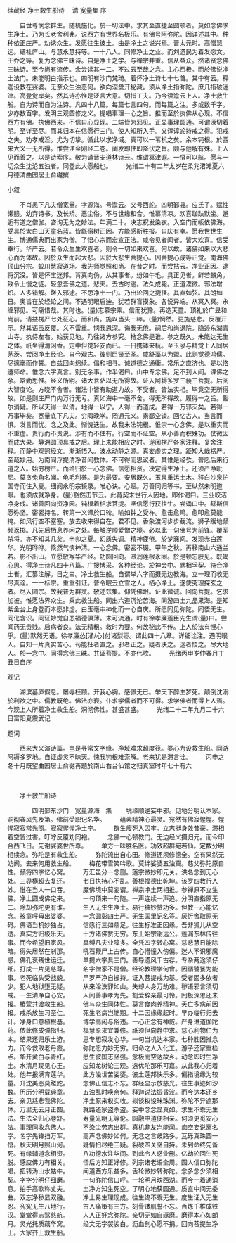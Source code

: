 续藏经   净土救生船诗
　清 宽量集
 序

　　自世尊悯念群生。随机施化。於一切法中。求其至直捷至圆顿者。莫如念佛求生净土。乃为长老舍利弗。说西方有世界名极乐。有佛号阿弥陀。因详述其中。种种依正庄严。劝诱众生。发愿往生彼土。由是净土之说兴焉。晋太元时。高僧慧远。结社庐山。与慧永慧持等。一十八人。同修净土之业。而刘遗民为着发愿文。王乔之等。复为念佛三昧诗。自是净土之学。与禅宗并重。信从益众。然诸贤念佛三昧诗。至今尚有流传。余尝读其一二。不过云至哉之念。主心西极。而於佛说净土法门。未能明白指示也。四明有沙门梵琦。着怀净土诗七十七首。其中有云。释迦设教在娑婆。无奈众生浊恶何。欲向涅盘开秘藏。须从净土指弥陀。庶几指破迷津。高登觉岸矣。然其诗亦惟是泛言大意。切指工夫。乃今读澹云上人。净土救生船。自为诗而自为注诗。凡四十八篇。每篇七言四句。而每篇之注。多或数千字。少亦数百字。发明三观圆修之义。提唱事理一心之旨。推而至於执佛从心现。不信西方有佛。执佛西来。不信自心显现。二端皆为邪见。正显事理圆通。可谓深切着明。至详至尽。而其归本在信愿行三门。使人知所入手。又谆谆於持戒之得。犯戒之失。劝孝戒淫。尤为切挚。循此以求净域。真可以一苇杭之矣。余本钝根。於西来大义一无所得。惟尝注金刚经二卷。阐发即住即降伏之旨。颇与他解有殊。上人见而善之。以是诗索序。敬为诵晋支道林诗云。维谓冥津遐。一悟可以航。愿与一切众生沈沦五浊者。同登此大愿船也。
　　光绪二十有二年太岁在柔兆涒滩夏六月德清曲园居士俞樾撰

 小叙

　　不肖愚下凡夫僧宽量。字源海。号澹云。又号西舵。四明鄞县。应氏子。赋性懒戆。幼弃诗书。及长矫。恶尘俗。不与世缘和合。惟慕清凉。欢喜跏趺默坐。邂逅有道之僧伽。咨询无为之妙法。年满二十。决志祝发染衣。入空门而皈依佛海。受具於太白山天童名蓝。皆繇宿树正因。方能感斯胜报。自庆有幸。愿我世世生生。博通儒典而出家为僧。了悟心宗而宏宣正法。咸令见者闻者。皆大欢喜。信受奉行。华严云。若令众生生欢喜者。则令一切如来欢喜。何以故。诸佛如来以大悲心而为体故。因於众生而起大悲。因於大悲生菩提心。因菩提心成等正觉。南海佛顶山分宗。蛟川慧寂道场。我先师觉照和尚。在昔之时。而尝拈云。净业正因。逮将沉没。皆是怀宝迷邦。背真向伪。从其事者。纷如牛毛。具正见者。鲜若麟角。致令上慢之徒。轻忽吾佛之道。悲夫。去古时遥。法久成毙。正道湮微。邪法增炽。人多错解。蹉入邪途。不思净土一门。乃出轮回之捷径。其直如弦。其朗如日。奥旨在於经论之间。不遇明眼启迪。犹若群盲摸象。各说异端。从冥入冥。永缠邪见。可痛惜哉。其时也。(量)志慕宗乘。信而犹豫。再造天童。顶礼於广昱和尚前。请益楞严七处征心。而和尚。施以当头一棒。(量)惘然。更施慈悲。反覆开示。然其语虽反覆。义不雷重。悯我恩深。诲我无倦。嗣后和尚退院。隐迹东湖青山寺。执侍左右。始获见地。乃往诸方参究。拈念佛是谁。参之既久。未能达无生之体。祇坐得清闲香。定中但觉轻安而已。一日携钵来杭。至玉泉与精觉上人同居茅茨。尝阅净土经论。自今观古。彼则巨贤至圣。咸舒藻以为盟。此则觉德鸿儒。尽摛毫而作誓。自兹回向绵续。倡和相寻。诚道德之通衢。常乐之直济也。是以恪遵师命。惟念六字真言。别无余事。作半偈曰。山中专念佛。足不到人间。课佛之余。常勤思惟。经义所明。诸大菩萨以无所得故。证入阿耨多罗三藐三菩提。后阅大智度论。方晓不舍者。诸法中皆有助道力故。不受者。皆法实相。毕竟空无所得故。如是则庄严门内万行无亏。真如海中一毫不舍。得无所得故。履得一之旨。豁尔消疑。所以天得一以清。地得一以宁。人得一而道成。若得一万邪灭矣。若得一万事毕矣。宽量底下凡夫。穷陬晚学。罔通元义。素鄙空谈。回忆古人。当言而惧。发言而忧。念之及此。惭愧迭生。故我末法钝根。惟崇一心念佛。是以重实而不重虚。贵行而不贵说。涉有而不住有。行空而不证空。从小善而积殊功。仗微因而成大果。静溯圆顶具戒之后。理上未能相应之时。遂阅楞严各家注释。复舍注释。而静中观照经文。渐渐悟入。波水动静之源。真妄虚实之理。距知大哉楞严。至哉妙用。为南阎浮提清净音闻教体。不可得而思议者。其惟是经欤。普愿后来行道之人。始穷楞严。而终归於一心念佛。信愿相资。决定得生净土。还须严净毗尼。莫贪兔角名闻。龟毛利养。是为最要。安居既久。玉泉重运土木。移白沙泉护国寺而住入夏。细阅永明宗镜录。唯心诀。心赋。万善同归等书。至纵然未明道眼。也须成就净身。(量)豁然击节云。此竟契末世行人因地。即作偈曰。三业皎洁净身成。诸善回向资净因。钝根着相求菩提。坚信愿行获往生。尝诵口中。繇斯信愿弥坚。密密持名。转第一义谛於口轮。喻如钟之受杵。愈击愈鸣。愈叩愈莫能掩。如风行空不窒塞。放去收来得自在。君不见。香象渡河步步截流。狮子踞地频频返掷。凡先后栖息养闲之处。每触逆顺爱憎之境。必以此一句佛号为前锋。覆军杀将。亦不知其几矣。辛卯之夏。幻质失调。精神疲倦。於梦寐间。发现赤白莲华。光明晔晔。倐然气慡神清。一心念佛。密密不辍。甲午之秋。再移南山六通兰若。影不出山。立愿敬写华严经。功圆回向。滋润莲根永固。於是顿忘肤见。既竭心思。得净土诗凡四十八篇。广搜博采。各种经论。於神会中。默相孚契。符合净土者。汇纂注解。目之曰。净土救生船。自谓举六字而摄无边教海。立一理而收无尽真诠。一一标宗。重重引证。普令眠云立雪之人。栖心净土。遂使究理探玄之者。尽入圆宗。故我普为群灵。敬述兹集。仰凭佛眼。证此微诚。回向菩提。乞求加被。惟愿法界众生。乘此救生船。同出六道沉沦苦海。同游四土九品果海。是知紫金台上身登而本愿非虚。白玉毫中神化而一心自庆。所愿同见弥陀。同悟无生。同化含识。同证妙觉自恧福德俱薄。未可流通。时有徐孝廉莲臣先生谓(量)曰。尝闻药无贵贱。启病者良。法无精粗。救时为要。何故秘此不传。上人於法有悭心乎。(量)默然无语。徐孝廉怂[涌/心]付诸梨枣。谓此四十八章。详细诠注。遇明眼人。自知一片真实苦心。苟能枉者直之。邪者正之。疑者决之。迷者悟之。尽大地人。於一念中。同得念佛三昧。共证菩提。不亦伟欤。
　　光绪丙申岁仲春月丁丑日自序

 观记

　　湖滨墓庐假息。屡辱枉顾。开我心胸。感佩无已。举天下醉生梦死。颠倒沈溺於利欲之中。儒教既绝。佛法亦衰。仆求学儒者而不可得。求学佛者而得上人焉。今观上人所着净土救生船。洞彻佛性。甚盛甚盛。
　　光绪二十二年九月二十六日富阳夏震武记

 题词

　　西来大义演诗篇。岂是寻常文字缘。净域难求超度筏。婆心为设救生船。同游阿耨多罗地。自证虚灵不昧天。愧我钝根难索解。老来犹是滞言诠。
　　丙申之冬十月既望曲园居士俞樾再题於南山右台仙馆之归真室时年七十有六

　　 

　　净土救生船诗

　　　　四明鄞东沙门　宽量源海　集
　　境缘顺逆妄中邪。见地分明认本家。洞彻春风先及第。佛前受职记名华。
　　蕴素精神心最灵。宛然有佛寂惺惺。惺惺寂寂常光照。寂寂惺惺净土宁。
　　群生瘦死入囚牢。立志挺身效昔豪。滞相着空皆过害。叮咛反覆劝同袍。
　　念佛一心顿教门。无边经义摄归元。而今印合西飞日。先谢娑婆世所尊。
　　单方一味胜名医。功效超群宛若仙。定数分明相续念。弥陀是有救生船。
　　弥陀流出自心田。修道还须修德全。空有果然无妨阂。去来何用救生船。
　　梅花带雪笑吟歌。莫绊娑婆五浊窠。慈父弥陀原自性。频将四字忆心窝。
　　万汇虽分一念删。莲宗微妙即元关。洪名念到无心处。三界横超去复还。
　　七日执持心不乱。善根福德出乾坤。该罗四教行人妙。惟在当人一口吞。
　　魔佛境中莫妄谓。禅宗净土两相推。参禅原不立生佛。净土圆成佛定来。
　　一句顶来一句随。一声连续一声追。分明直指原无二。除却弥陀更有谁。
　　生入无生生净土。易行独妙赞功多。但教一心能忆念。孩童呼母出娑婆。
　　一念圆彰四土严。无生国里记名签。厌忻舍取原无碍。佛语当机妙独占。
　　信愿行三如鼎足。往生标准正因缘。吾非狮儿从空透。真实方归极乐天。
　　十方诸佛赞无穷。东土始宗谢远公。莲漏东林传往事。而今希望旧家风。
　　具缚凡夫业障多。全凭四字转心窝。慈悲慧日能除暗。得失居然在剎那。
　　吼石鞭尸上古传。自心懵憧入傍偏。迷人不识邪魔惑。佛孔衰残世运迁。
　　单提六字具三门。善导遗风千古存。专杂两途须仔细。打成一片见慈尊。
　　名字僧家不是僧。经论教理学何曾。因循饕餮为能事。老死临头受战兢。
　　尸罗严净自操持。证入菩提戒为基。受者固多依者少。犯人地狱堕无疑。
　　从来淫泆罪如山。失却人身万劫难。秽语邪言须切戒。一生清净自心安。
　　人间善事孝为先。割爱辞亲最可怜。罔极深恩还未报。椿萱共渡救生船。
　　佛与众生同体性。莫言食肉养精神。夭亡多病前因报。戒杀放生习至仁。
　　死生老病岂能期。十二因缘缘起时。早办临行归去计。净身口意植根基。
　　博学高闲与俗违。一心正念有神威。严身进道伽陀药。依此修成弹指归。
　　福慧原来宜兼修。祇须但向静中求。慈心利物仁为本。结果还归乐土游。
　　思专想寂发心华。一句当机达本家。七种胜因推念力。而今救取老丹霞。
　　弥陀愿力妙无穷。归命之人入化工。游子还家重检点。华开黄白与青红。
　　愿生彼国志坚强。念极而空达故乡。动念即时生净土。水清月现见心王。
　　应知龙树论三观。选优陀那乐可嘉。从此我心归着处。他年报满育莲华。
　　此方浊世苦娑婆。彼土莲邦快乐多。偏指境缘为较量。升沈美恶莫蹉跎。
　　念佛正信志不忘。群经显示放慈光。往生事迹如沙数。历历分明载典章。
　　五浊乱时唤奈何。释迦说法振昏波。而今达本还乡去。亲见慈悲我佛陀。
　　净土原来权实收。拟谈权设昧珠渊。弥陀不异遮那体。万里无云月正圆。
　　就路还家盗杀盗。妄中念念显真如。求生不乖无生法。生法全归心卷舒。
　　寿量光明无等伦。圆融中道便相亲。何须更觅安心法。事理同收念佛人。
　　不染尘劳志出群。真机非友岂能闻。痴空妄说离名字。名字先锋扫万军。
　　高声念佛妙如何。无念之言歧路多。瓦砾真珠圆一悟。秋天明月照山河。
　　疑情扫尽绝三疑。裂破四关坚自持。未到命终先备死。有缘辅道念相资。
　　八功德水注华间。到此令人惑业删。亿劫轮回生死脱。感应佛力有相关。
　　悟后方知正好修。列宗诸老语全周。圆人信口弥陀唱。扭转沩山水牯牛。
　　闻道西方乐益多。舌轮微妙转弥陀。念多念少须相契。字字分明仔细磨。
　　一句弥陀信口呼。一轮明月映西湖。而今一着通消息。拍手高歌称丈夫。
　　土净方知生死空。了明心地获圆通。质直中间无委曲。双忘净秽显双融。
　　净土易生理现成。往生终不乖无生。度生证入无生忍。究究无生八地行。
　　古人痛策有三方。刻骨镂肌誓不忘。百炼千椎成铁汉。堂堂得志驾慈航。
　　人人正好念弥陀。亲切无如自琢磨。磨得本心如朗月。灵光托质藕华窝。
　　经文无字袈裟白。沥血剖心愿不捐。回向菩提生净土。大家齐上救生船。
